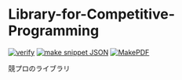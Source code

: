 # Library-for-Competitive-Programming

[![verify](https://github.com/morioprog/Library-for-Competitive-Programming/workflows/verify/badge.svg?branch=master)](https://github.com/morioprog/Library-for-Competitive-Programming/actions?query=workflow%3Averify) [![make snippet JSON](https://github.com/morioprog/Library-for-Competitive-Programming/workflows/make%20snippet%20JSON/badge.svg?branch=master)](https://github.com/morioprog/Library-for-Competitive-Programming/actions?query=workflow%3A%22make+snippet+JSON%22) [![MakePDF](https://github.com/morioprog/Library-for-Competitive-Programming/workflows/MakePDF/badge.svg?branch=master)](https://github.com/morioprog/Library-for-Competitive-Programming/actions?query=workflow%3AMakePDF)

競プロのライブラリ

